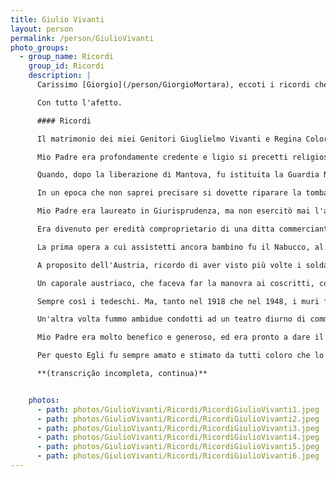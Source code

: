 ```yaml
---
title: Giulio Vivanti
layout: person
permalink: /person/GiulioVivanti
photo_groups:
  - group_name: Ricordi
    group_id: Ricordi
    description: |
      Carissimo [Giorgio](/person/GiorgioMortara), eccoti i ricordi che desideri. La parte riguardante tua Madre presenta delle lacune, dovute in parte alla variabilità della mia memoria, ma anche più alla mancanza d'informazione; ma tu avrai gli elementi per com?rle.

      Con tutto l'afetto.

      #### Ricordi

      Il matrimonio dei miei Genitori Giuglielmo Vivanti e Regina Colorni ebbe origine, credo, da simpatia reciprova approvata dai parenti; le divisi da un balcone comune. L'unione fu felicissima. Mi fu raccontato che, quando mia Madre ebbe la proposta di quel matrimonio, rispose modestamente: Non so se sono degna di lui. Presto nacquero due bambini, io (1859) e Clelia (1862). Ma la felicità fu presto troncata dalla morte repentina di mia Madre. Di Lei serbo solo un vago ricordo (i bimbi di allora erano molto meno vispi di quelli d'oggi); so che era bella quanto buona e che visse in pieno accordo con la Suocera e una vechia Zia, le quali le sopravvìssero, e che ricordo bene. Mio Padre non ci parlò mai di Lei, e noi, anche cresciuti, credemmo di dover rispettare il Suo silenzio e di non toccare una ferita sempre sanguinante. Soltanto quando nacque la mia prima bimba, mio Padre mi disse che avrebbe gradito che nella scelta del nome da imporle si tenesse presente anche quello di Regina; e naturalmente la nosta scadde senz'alto sopra questo nome.

      Mio Padre era profondamente credente e ligio si precetti religiosi, ed era di una estrema scrupolosità di coscienza. Ti darò due esempi.

      Quando, dopo la liberazione di Mantova, fu istituita la Guardia Nazionale, Egli, sebbene quasi qarantenne e tutt'altro che bellicoso, si sottopose al servizio senza lagarsi. Ma quando le nuove leggi istituirono la giuria popolare, Egli si preoccupò moltissimo della responsabilità che imponeva tale ufficio, e mi disse che avrebbe preferito portare il fucile anzichè fare il giurato. Però non fece nessun passo per essere esonerato, e compi il suo dovere con piena coscienza. E una volta che un dibattimento si chiuse in giorno di sabato, Egli credette Suo dovere dare il Suo voto per iscritto, violando la proibizione religiosa di scrivere in giorno di sabato, anzichè compromettere colla Sua astensione la sorte di un accusato. E dire che Egli mi fece fare privatamente le scuole medie, più che altro, per non espormi alla necessità di scrivere in giorno di festa.

      In un epoca che non saprei precisare si dovette riparare la tomba di mia Madre, e mio Padre pregò il dottissimo Rabbino Marco Mortara tuo Nonno di dettare un'iscrizione italiana da aggiugere a quella ebraica già esistente. Ma quando vi trovò la frase "l'inconsolabile marito", volle che l'aggettivo fosse cambiato, perchè -- diceva -- l'inconsolabilità è contraria alla fede in Dio, che fa ogni cosa per il bene. Eppure la Sua vita era stata troncata da quella aventura, ed Egli, rimasto vedovo poco più che trentenne, rimase strettamente fedele alla memoria della Sua Cara perduta, e non trovò altro conforto che nell'affetto per i Suoi figli.

      Mio Padre era laureato in Giurisprudenza, ma non esercitò mai l'avvocatura; aveva un'ottima cultura letteraria e strorica, e conosceva vene, oltre l'ebraico, il francese, il tedesco e l'inglese. Quest'ultima lingua aveva studiato presso un isegnante privato, dove ebbe tra i Suoi compagni don Enrico Tazzoli, il più illustre dei Martiri di Belfiore. Era molto amante della musica, e nella Sua gioventù doveva aver frequentato i teatri d'opera, perchè quando eravamo bambini ci canterellava spesso con buona intonazione le arie delle opere allora più in voga, che la mia sorellina tentava d'imparare e di ripetere; ricordo i suoi terribili acuti nell'aria di Abigaille.

      Era divenuto per eredità comproprietario di una ditta commerciante in coloniali, ma se ne liberò appena gli fu possibile; e così diede più tardi in affitto i Suoi fondi, che prima conduceva in economia. Dopo la Sua sventura non andò più a nessun teatro, tranne qualche volta per accompagnarci quando eravamo bimbi.

      La prima opera a cui assistetti ancora bambino fu il Nabucco, al Teatro Andreani illuminato ad olio. Eravamo ancora sotto l'Austria, e mio Padre mi fece osservare che il Gran Sacerdote, invece di dire "che dia morte allo stranier" diceva "che dia forza allo guerrier". Erano le solite piccinerie del Governo Austriaco, che mutava "libertà" in "lealtà", e "libere aure" in "tepide aure".

      A proposito dell'Austria, ricordo di aver visto più volte i soldati austriaci fare l'esercizio in Piazza Virgiliana; e a questo riguardo si raccontava allora un'anneddoto caratteristico.

      Un caporale austriaco, che faceva far la manovra ai coscritti, comandò loro ripetutamente: **tre passi indietro**, finchè essi si troverono addossati ad un muro. Il caporale ripetè il comando, ma un soldato gli disse: caporale, c'è il muro. E questi rispoe: Indietro ti e muro.

      Sempre così i tedeschi. Ma, tanto nel 1918 che nel 1948, i muri furono più forti di loro. Si correggeranno ora?

      Un'altra volta fummo ambidue condotti ad un teatro diurno di commedia. Ad un certo punto un attore puntò il fucile contro un altro, e la mia sorellina, spaventatissima, si mise a gridare (in dialetto) che si togliesse l'arma a quel malvagio.

      Mio Padre era molto benefico e generoso, ed era pronto a dare il Suo consiglio e la Sua opera ogni volta ne fosse richiesto. Riccordo le lunghe sedute di persone che venivano a domandare il Suo parere per oggetti d'affari o di agricultura; ricordo il Suo lavoro di settimane, e forse di mesi, per rimettere la pace tra Sua suocera ed una Sua cognata; ricordo le Sue lunghe pratiche per riconciliare due coniugi tra i quali era avvenuto un urto fortissimo per ragioni non gravi; ricordo che in casa nostra fu combinato un matrimonio e ne fu abbozzato un altro; e di tanti altri casi simili non ho più memoria esatta.

      Per questo Egli fu sempre amato e stimato da tutti coloro che lo conobbero. Il trasferimento da Mantova a Messina in seguito alla mia nomina a professore di quella Università fu per Lui **impressionante;** ma poi si abituò facilmente al nuovo ambiente, e passava le giornate pregando, leggendo, conversando piacevolamente con i miei colleghi che venivano a casa nostra di sera e che gli dimostravano molta stima, e intrattenendosi coi miei bambini, ai quali insegnava molte cose utili e belle. A messina subì (senza nessun apparato, seduto sopra una sedia nella propria stanza) l'estrazione della cataratta, che riuscì perfettamente, tanto che Egli poté poi sempre uscire da solo, leggere e scrivere con l'unico sussidio indispensabile degli occhiali. A 71 anni fu colpito da polmonite, e dopo pochi giorni di malattia spirò serenamente come un santo, senza soffrire e senza accorgersi della propria fine (1903). L'ing. Schweizer, un ebreo alsaziano, nostro buon amico, volle spontaneamente recitare davanti alla Sua salma le preghiere di rito. Desiderò di essere trasportato a Mantova, dove fu accolto con grandi onori, e con generale rimpianto; ed io ebbi il grande dolore di non poter accompagnarlo per preciso divieto del medico, in causa dello stato della mia salute in quel momento. Dopo varii decennii mi fu riferito che il nome del 'Guglielmo' era ancora ricordato da molti a Mantova con grande venerazione.

      **(transcrição incompleta, continua)**


    photos:
      - path: photos/GiulioVivanti/Ricordi/RicordiGiulioVivanti1.jpeg
      - path: photos/GiulioVivanti/Ricordi/RicordiGiulioVivanti2.jpeg
      - path: photos/GiulioVivanti/Ricordi/RicordiGiulioVivanti3.jpeg
      - path: photos/GiulioVivanti/Ricordi/RicordiGiulioVivanti4.jpeg
      - path: photos/GiulioVivanti/Ricordi/RicordiGiulioVivanti5.jpeg
      - path: photos/GiulioVivanti/Ricordi/RicordiGiulioVivanti6.jpeg
---
```

